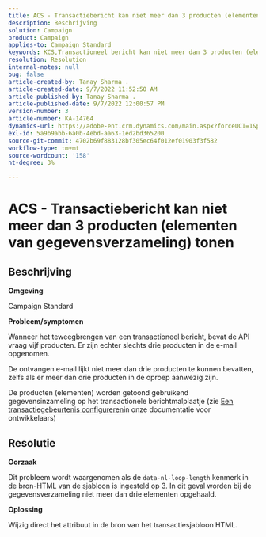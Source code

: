 ```yaml
---
title: ACS - Transactiebericht kan niet meer dan 3 producten (elementen van gegevensverzameling) tonen
description: Beschrijving
solution: Campaign
product: Campaign
applies-to: Campaign Standard
keywords: KCS,Transactioneel bericht kan niet meer dan 3 producten (elementen van gegevensinzameling) tonen
resolution: Resolution
internal-notes: null
bug: false
article-created-by: Tanay Sharma .
article-created-date: 9/7/2022 11:52:50 AM
article-published-by: Tanay Sharma .
article-published-date: 9/7/2022 12:00:57 PM
version-number: 3
article-number: KA-14764
dynamics-url: https://adobe-ent.crm.dynamics.com/main.aspx?forceUCI=1&pagetype=entityrecord&etn=knowledgearticle&id=4e678f96-a32e-ed11-9db1-002248086735
exl-id: 5a9b9abb-6a0b-4ebd-aa63-1ed2bd365200
source-git-commit: 4702b69f883128bf305ec64f012ef01903f3f582
workflow-type: tm+mt
source-wordcount: '158'
ht-degree: 3%

---
```


# ACS - Transactiebericht kan niet meer dan 3 producten (elementen van gegevensverzameling) tonen

## Beschrijving


<b>Omgeving</b>

Campaign Standard



<b>Probleem/symptomen</b>

Wanneer het teweegbrengen van een transactioneel bericht, bevat de API vraag vijf producten. Er zijn echter slechts drie producten in de e-mail opgenomen.

De ontvangen e-mail lijkt niet meer dan drie producten te kunnen bevatten, zelfs als er meer dan drie producten in de oproep aanwezig zijn.

De producten (elementen) worden getoond gebruikend gegevensinzameling op het transactionele berichtmalplaatje (zie [Een transactiegebeurtenis configureren](https://experienceleague.adobe.com/docs/campaign-standard/using/communication-channels/transactional-messaging/event-configuration/configuring-transactional-event.html?lang=en)in onze documentatie voor ontwikkelaars)


## Resolutie


<b>Oorzaak</b>

Dit probleem wordt waargenomen als de `data-nl-loop-length` kenmerk in de bron-HTML van de sjabloon is ingesteld op 3. In dit geval worden bij de gegevensverzameling niet meer dan drie elementen opgehaald.



<b>Oplossing</b>

Wijzig direct het attribuut in de bron van het transactiesjabloon HTML.
